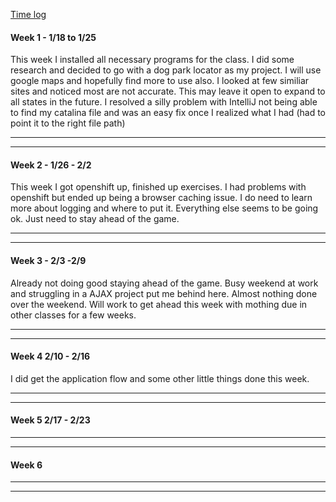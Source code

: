 [Time log](https://github.com/jmatzke1/JasonMatzkeEnterpriseIndividualProject/blob/master/TimeLog.md)


#### Week 1 - 1/18 to 1/25

This week I installed all necessary programs for the class. I did some research and decided to go with a dog park locator as my project. I will use google maps and hopefully find more to use also. I looked at few similiar sites and noticed most are not accurate. This may leave it open to expand to all states in the future. I resolved a silly problem with IntelliJ not being able to find my catalina file and was an easy fix once I realized what I had (had to point it to the right file path)


---
---

#### Week 2 - 1/26 - 2/2

This week I got openshift up, finished up exercises. I had problems with openshift but ended up being a browser caching issue. I do need to learn more about logging and where to put it. Everything else seems to be going ok. Just need to stay ahead of the game.


---
---

#### Week 3 - 2/3 -2/9

Already not doing good staying ahead of the game. Busy weekend at work and struggling in a AJAX project put me behind here. Almost nothing done over the weekend. Will work to get ahead this week with mothing due in other classes for a few weeks.


---
---

#### Week 4  2/10 - 2/16
I did get the application flow and some other little things done this week.


---
---

#### Week 5 2/17 - 2/23


---
---

#### Week 6 
---


---
